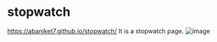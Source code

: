 # stopwatch
https://abaniket7.github.io/stopwatch/
It is a stopwatch page.
![image](https://github.com/abaniket7/stopwatch/assets/131402530/56addc74-aa03-4082-87da-b3794f87351c)
